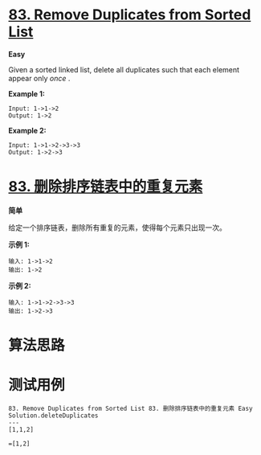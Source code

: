 # [83. Remove Duplicates from Sorted List][enTitle]

**Easy**

Given a sorted linked list, delete all duplicates such that each element appear only  *once* .

**Example 1:** 

```
Input: 1->1->2
Output: 1->2

```

**Example 2:** 

```
Input: 1->1->2->3->3
Output: 1->2->3

```
# [83. 删除排序链表中的重复元素][cnTitle]

**简单**

给定一个排序链表，删除所有重复的元素，使得每个元素只出现一次。

**示例 1:** 

```
输入: 1->1->2
输出: 1->2

```

**示例 2:** 

```
输入: 1->1->2->3->3
输出: 1->2->3
```


# 算法思路

# 测试用例
```
83. Remove Duplicates from Sorted List 83. 删除排序链表中的重复元素 Easy
Solution.deleteDuplicates
---
[1,1,2]

=[1,2]
```

[enTitle]: https://leetcode.com/problems/remove-duplicates-from-sorted-list/
[cnTitle]: https://leetcode-cn.com/problems/remove-duplicates-from-sorted-list/



